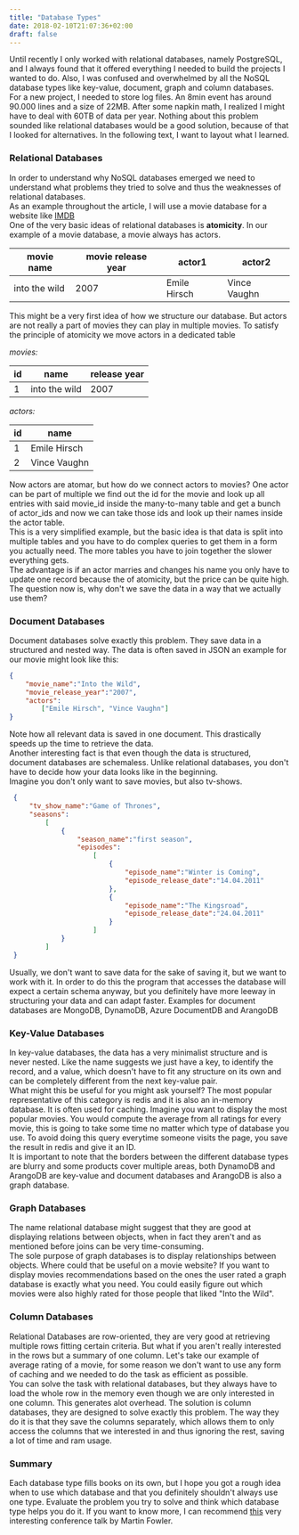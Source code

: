 ```yaml
---
title: "Database Types"
date: 2018-02-10T21:07:36+02:00
draft: false
---
```


 Until recently I only worked with relational databases, namely PostgreSQL, and I
 always found that it offered everything I needed to build the projects I wanted to do. Also, I was confused and overwhelmed by all the NoSQL database types like key-value,
 document, graph and column databases.<br/>
 For a new project, I needed to store log files. An 8min event has around 90.000 lines and a size of 22MB. After some napkin math, I realized I might have to deal with 60TB of data per year. Nothing about this problem sounded like relational databases would be a good solution,
 because of that I looked for alternatives. In the following text, I want to layout what I learned.
 
### Relational Databases 
 
 In order to understand why NoSQL databases emerged we need to understand what problems they tried
 to solve and thus the weaknesses of relational databases.<br/>
 As an example throughout the article, I will use a movie database for a website like [IMDB](http://www.imdb.com/)<br/>
 One of the very basic ideas of relational databases is __atomicity__.
 In our example of a movie database, a movie always has actors.
 
 movie name | movie release year | actor1 | actor2
 -----------|--------------------|--------|---------
 into the wild | 2007 | Emile Hirsch | Vince Vaughn
 
 This might be a very first idea of how we structure our database. But actors are not really a part of movies they can play in multiple movies. To satisfy the principle of atomicity we move actors in
 a dedicated table
 
 _movies:_

  id | name          | release year
 ----|---------------|-------------
 1   | into the wild | 2007

 _actors:_

  id | name
 ---|----
  1  | Emile Hirsch
  2  | Vince Vaughn
 
 Now actors are atomar, but how do we connect actors to movies? One actor can be part of multiple
we find out the id for the movie and look up all entries with said movie_id inside the many-to-many table and
 get a bunch of actor_ids and now we can take those ids and look up their names inside the actor table.<br/>
 This is a very simplified example, but the basic idea is that data is split into multiple tables and you have to do complex queries to get them in a form you actually need. The more tables you have to join together
 the slower everything gets.<br/>
 The advantage is if an actor marries and changes his name you only have to update one record because the of atomicity, but the price can be quite high. The question now is, why don't we save the data in a way that we actually use them?
 
 ### Document Databases
 
 Document databases solve exactly this problem. They save data in a structured and nested way. The data is often saved in JSON an example for our movie might look like this:
 
 ````json
 {
     "movie_name":"Into the Wild",
     "movie_release_year":"2007",
     "actors":
         ["Emile Hirsch", "Vince Vaughn"]
 }
 ````

 Note how all relevant data is saved in one document.
 This drastically speeds up the time to retrieve the data.<br/>
 Another interesting fact is that even though the data is structured, document databases are schemaless. Unlike relational databases, you don't have to decide how your data looks like
 in the beginning.<br/>
 Imagine you don't only want to save movies, but also tv-shows.

````json
 {
     "tv_show_name":"Game of Thrones",
     "seasons":
         [
             {
                 "season_name":"first season",
                 "episodes":
                     [
                         {
                             "episode_name":"Winter is Coming",
                             "episode_release_date":"14.04.2011"
                         },
                         {
                             "episode_name":"The Kingsroad",
                             "episode_release_date":"24.04.2011"
                         }
                     ]
             }
         ]
 }
 ````

Usually, we don't want to save data for the sake of saving it, but we want to work with it.
 In order to do this the program that accesses the database will expect a certain schema
 anyway, but you definitely have more leeway in structuring your data and can adapt faster.
 Examples for document databases are MongoDB, DynamoDB, Azure DocumentDB and ArangoDB
 
### Key-Value Databases
 
 In key-value databases, the data has a very minimalist structure and is never nested.
 Like the name suggests we just have a key, to identify the record, and a value, which
 doesn't have to fit any structure on its own and can be completely different from the
 next key-value pair.<br/>
 What might this be useful for you might ask yourself? The most popular representative of this category is redis and it is also an in-memory database. It is often used for caching. Imagine you want to display the most popular movies. You would compute the average from all ratings for every movie, this is going to take some time no matter which type of database you use. To avoid doing this query everytime someone
 visits the page, you save the result in redis and give it an ID.<br/>
 It is important to note that the borders between the different database types are
 blurry and some products cover multiple areas, both DynamoDB and ArangoDB are key-value
 and document databases and ArangoDB is also a graph database.
 
### Graph Databases
 
 The name relational database might suggest that they are good at displaying relations
 between objects, when in fact they aren't and as mentioned before joins can be very time-consuming.<br/>
 The sole purpose of graph databases is to display relationships between objects.
 Where could that be useful on a movie website? If you want to display movies recommendations based on the ones the user rated a graph database is exactly what you need. You could easily figure out which movies were also highly rated for those people
 that liked "Into the Wild".
 
### Column Databases
 
 Relational Databases are row-oriented, they are very good at retrieving multiple rows fitting certain criteria. But what if you aren't really interested in the rows but a
 summary of one column. Let's take our example of average rating of a movie, for some
 reason we don't want to use any form of caching and we needed to do the task as efficient
 as possible.<br/>
 You can solve the task with relational databases, but they always have to load the whole row in the memory even though we are only interested in one column. This generates alot overhead. The solution is column databases, they are designed to solve exactly this problem.
 The way they do it is that they save the columns separately, which allows them to only
 access the columns that we interested in and thus ignoring the rest, saving a lot of
 time and ram usage.
 
### Summary
 
 Each database type fills books on its own, but I hope you got a rough idea when to use which database and that you definitely shouldn't always use one type. Evaluate the
 problem you try to solve and think which database type helps you do it.
 If you want to know more, I can recommend [this](https://www.youtube.com/watch?v=ASiU89Gl0F0)
 very interesting conference talk by Martin Fowler.
 
 
